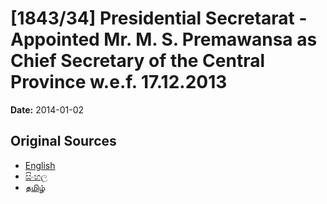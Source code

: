 # [1843/34] Presidential Secretarat - Appointed Mr. M. S. Premawansa as Chief Secretary of the Central Province w.e.f. 17.12.2013

**Date:** 2014-01-02

## Original Sources

- [English](https://documents.gov.lk/view/extra-gazettes/2014/1/1843-34_E.pdf)
- [සිංහල](https://documents.gov.lk/view/extra-gazettes/2014/1/1843-34_S.pdf)
- [தமிழ்](https://documents.gov.lk/view/extra-gazettes/2014/1/1843-34_T.pdf)
